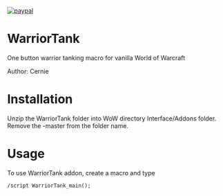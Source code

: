 [![paypal](https://www.paypalobjects.com/en_US/i/btn/btn_donateCC_LG.gif)](https://www.paypal.com/cgi-bin/webscr?cmd=_donations&business=3LLQHP7FGQJWL&currency_code=USD)

# WarriorTank
One button warrior tanking macro for vanilla World of Warcraft

Author: Cernie

# Installation

Unzip the WarriorTank folder into WoW directory Interface/Addons folder. Remove the -master from the folder name.

# Usage
To use WarriorTank addon, create a macro and type 

<code>/script WarriorTank_main();</code>
